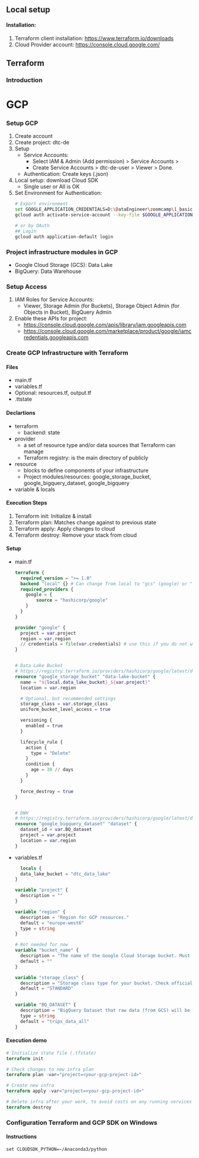 ## Local setup
#### Installation:
1. Terraform client installation: https://www.terraform.io/downloads
2. Cloud Provider account: https://console.cloud.google.com/

## Terraform
### Introduction


# GCP
### Setup GCP
1. Create account
2. Create project: dtc-de
3. Setup
   * Service Accounts:
     * Select IAM & Admin (Add permission) > Service Accounts >
     * Create Service Accounts > dtc-de-user > Viewer > Done.
   * Authentication: Create keys (.json)
4. Local setup: download Cloud SDK
   * Single user or All is OK
5. Set Environment for Authentication:
   ```bash
   # Export environment
   set GOOGLE_APPLICATION_CREDENTIALS=D:\DataEngineer\zoomcamp\1_basics\terraform_gcp\gcp_keys\dtc-de-396509-833cbdf2ad0f.json
   gcloud auth activate-service-account --key-file $GOOGLE_APPLICATION_CREDENTIALS

   # or by OAuth
   ## Login
   gcloud auth application-default login
   ```

### Project infrastructure modules in GCP
* Google Cloud Storage (GCS): Data Lake
* BigQuery: Data Warehouse

### Setup Access
1. IAM Roles for Service Accounts:
   * Viewer, Storage Admin (for Buckets), Storage Object Admin (for Objects in Bucket), BigQuery Admin
2. Enable these APIs for project:
   * https://console.cloud.google.com/apis/library/iam.googleapis.com
   * https://console.cloud.google.com/marketplace/product/google/iamcredentials.googleapis.com

### Create GCP Infrastructure with Terraform

#### Files
* main.tf
* variables.tf
* Optional: resources.tf, output.tf
* .ttstate

#### Declartions
* terraform
  * backend: state
* provider
  * a set of resource type and/or data sources that Terraform can manage
  * Terraform registry: is the main directory of publicly
* resource
  * blocks to define components of your infrastructure
  * Project modules/resources: google_storage_bucket, google_bigquery_dataset, google_bigquery
* variable & locals

#### Execution Steps
1. Terraform init: Initialize & install
2. Terraform plan: Matches change against to previous state
3. Terraform apply: Apply changes to cloud
4. Terraform destroy: Remove your stack from cloud

#### Setup
* main.tf
  ```terraform
  terraform {
    required_version = ">= 1.0"
    backend "local" {} # Can change from local to "gcs" (google) or "s3" (aws)
    required_providers {
      google = {
          source = "hashicorp/google"
      }
    }
  }
  
  provider "google" {
    project = var.project
    region = var.region
    // credentials = file(var.credentials) # use this if you do not want to set env-var GOOGLE_APPLICATION_CREDENTIALS
  }
  
  
  # Data Lake Bucket
  # https://registry.terraform.io/providers/hashicorp/google/latest/docs/resources/storage_bucket
  resource "google_storage_bucket" "data-lake-bucket" {
    name = "${local.data_lake_bucket}_${var.project}"
    location = var.region
  
    # Optional, but recommended settings
    storage_class = var.storage_class
    uniform_bucket_level_access = true
  
    versioning {
      enabled = true
    }
  
    lifecycle_rule {
      action {
        type = "Delete"
      }
      condition {
        age = 30 // days
      }
    }
  
    force_destroy = true
  }
  
  
  # DWH
  # https://registry.terraform.io/providers/hashicorp/google/latest/docs/resources/bigquery_dataset
  resource "google_bigquery_dataset" "dataset" {
    dataset_id = var.BQ_dataset
    project = var.project
    location = var.region
  }
  ```

* variables.tf
  ```terraform
    locals {
    data_lake_bucket = "dtc_data_lake"
  }
  
  variable "project" {
    description = ""
  }
  
  variable "region" {
    description = "Region for GCP resources."
    default = "europe-west6"
    type = string
  }
  
  # Not needed for now
  variable "bucket_name" {
    description = "The name of the Google Cloud Storage bucket. Must be globally unique."
    default = ""
  }
  
  variable "storage_class" {
    description = "Storage class type for your bucket. Check official docs for more info."
    default = "STANDARD"
  }
  
  variable "BQ_DATASET" {
    description = "BigQuery Dataset that raw data (from GCS) will be written to"
    type = string
    default = "trips_data_all"
  }
  ```

#### Execution demo
```terraform shell
# Initialize state file (.tfstate)
terraform init

# Check changes to new infra plan
terraform plan -var="project=<your-gcp-project-id>"

# Create new infra
terraform apply -var="project=<your-gcp-project-id>"

# Delete infra after your work, to avoid costs on any running services
terraform destroy
```

### Configuration Terraform and GCP SDK on Windows
#### Instructions
```set CLOUDSDK_PYTHON=~/Anaconda3/python```
